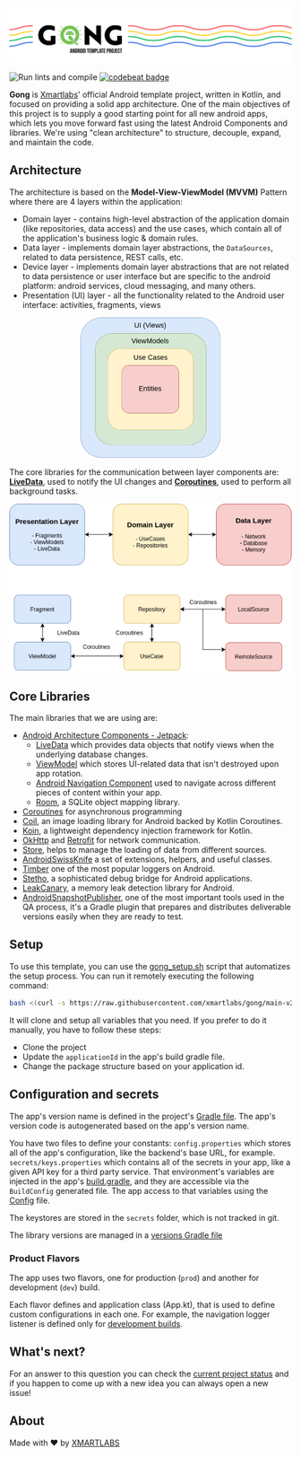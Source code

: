<p align="center">
  <img src="/images/banner.png">
</p>

![Run lints and compile](https://github.com/xmartlabs/gong/workflows/Run%20lints%20and%20compile/badge.svg)
[![codebeat badge](https://codebeat.co/badges/a92c68f9-c5e1-4e9f-8f67-ace7e51371d1)](https://codebeat.co/projects/github-com-xmartlabs-gong-master)

**Gong** is [Xmartlabs](https://xmartlabs.com/)' official Android template project, written in Kotlin, and focused on providing a solid app architecture.
One of the main objectives of this project is to supply a good starting point for all new android apps, which lets you move forward fast using the latest Android Components and libraries.
We're using "clean architecture" to structure, decouple, expand, and maintain the code.

## Architecture
The architecture is based on the **Model-View-ViewModel (MVVM)** Pattern where there are 4 layers within the application:
- Domain layer - contains high-level abstraction of the application domain (like repositories, data access) and the use cases, which contain all of the application's business logic & domain rules.
- Data layer - implements domain layer abstractions, the `DataSources`, related to data persistence, REST calls, etc. 
- Device layer - implements domain layer abstractions that are not related to data persistence or user interface but are specific to the android platform: android services, cloud messaging, and many others.
- Presentation (UI) layer - all the functionality related to the Android user interface: activities, fragments, views

<p align="center">
  <img height="250" src="/images/arch.png" >
</p>

The core libraries for the communication between layer components are: [**LiveData**](https://developer.android.com/topic/libraries/architecture/livedata), used to notify the UI changes and [**Coroutines**](https://kotlinlang.org/docs/reference/coroutines-overview.html), used to perform all background tasks.

<p align="center">
  <img src="/images/layers.png">
</p>

## Core Libraries
The main libraries that we are using are:
- [Android Architecture Components - Jetpack](https://developer.android.com/topic/libraries/architecture):
  - [LiveData](https://developer.android.com/topic/libraries/architecture/livedata) which provides data objects that notify views when the underlying database changes.
  - [ViewModel](https://developer.android.com/topic/libraries/architecture/viewmodel) which stores UI-related data that isn't destroyed upon app rotation.
  - [Android Navigation Component](https://developer.android.com/guide/navigation) used to navigate across different pieces of content within your app.
  - [Room](https://developer.android.com/topic/libraries/architecture/room), a SQLite object mapping library.
- [Coroutines](https://kotlinlang.org/docs/reference/coroutines-overview.html) for asynchronous programming
- [Coil](https://coil-kt.github.io/coil/), an image loading library for Android backed by Kotlin Coroutines.
- [Koin](https://insert-koin.io/), a lightweight dependency injection framework for Kotlin.
- [OkHttp](https://square.github.io/okhttp/) and [Retrofit](https://square.github.io/retrofit/) for network communication.
- [Store](https://github.com/dropbox/Store), helps to manage the loading of data from different sources.
- [AndroidSwissKnife](https://github.com/xmartlabs/AndroidSwissKnife) a set of extensions, helpers, and useful classes.
- [Timber](https://github.com/JakeWharton/timber) one of the most popular loggers on Android.
- [Stetho](http://facebook.github.io/stetho/), a sophisticated debug bridge for Android applications.
- [LeakCanary](https://square.github.io/leakcanary/), a memory leak detection library for Android.
- [AndroidSnapshotPublisher](https://github.com/xmartlabs/android-snapshot-publisher), one of the most important tools used in the QA process, it's a Gradle plugin that prepares and distributes deliverable versions easily when they are ready to test.

## Setup

To use this template, you can use the [gong_setup.sh](/gong_setup.sh) script that automatizes the setup process.
You can run it remotely executing the following command:
```bash
bash <(curl -s https://raw.githubusercontent.com/xmartlabs/gong/main-v2/gong_setup.sh) main-v2
```

It will clone and setup all variables that you need.
If you prefer to do it manually, you have to follow these steps:
- Clone the project
- Update the `applicationId` in the app's build gradle file.
- Change the package structure based on your application id.

## Configuration and secrets
The app's version name is defined in the project's [Gradle file](/build.gradle). 
The app's version code is autogenerated based on the app's version name.

You have two files to define your constants:
`config.properties` which stores all of the app's configuration, like the backend's base URL, for example.
`secrets/keys.properties` which contains all of the secrets in your app, like a given API key for a third party service.
That environment's variables are injected in the app's [build.gradle](app/build.gradle), and they are accessible via the `BuildConfig` generated file.
The app access to that variables using the [Config](app/src/main/java/com/xmartlabs/gong/Config.kt) file.

The keystores are stored in the `secrets` folder, which is not tracked in git.

The library versions are managed in a [versions Gradle file](https://github.com/xmartlabs/GongAndroidBaseProject/blob/master/versions.gradle)

### Product Flavors

The app uses two flavors, one for production (`prod`) and another for development (`dev`) build.

Each flavor defines and application class (App.kt), that is used to define custom configurations in each one.
For example, the navigation logger listener is defined only for [development builds](app/src/dev/java/com/xmartlabs/gong/App.kt).

## What's next?
For an answer to this question you can check the [current project status](https://github.com/xmartlabs/GongAndroidBaseProject/projects/1) and if you happen to come up with a new idea you can always open a new issue!

## About
Made with ❤️ by [XMARTLABS](http://xmartlabs.com)
